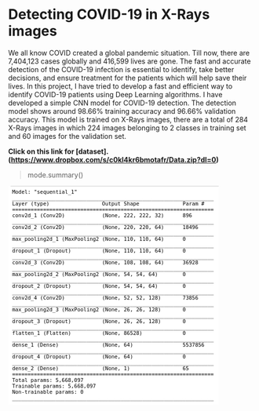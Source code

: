 # Detecting COVID-19 in X-Rays images

We all know COVID created a global pandemic situation. Till now, there are 7,404,123 cases globally and 416,599 lives are gone. The fast and accurate detection of the COVID-19 infection is essential to identify, take better decisions, and ensure treatment for the patients which will help save their lives.
In this project, I have tried to develop a fast and efficient way to identify COVID-19 patients using Deep Learning algorithms.
I have developed a simple CNN model for COVID-19 detection. The detection model shows around 98.66% training accuracy and 96.66% validation accuracy.
This model is trained on X-Rays images, there are a total of 284 X-Rays images in which 224 images belonging to 2 classes in training set and 60 images for the validation set.

**Click on this link for [dataset].(https://www.dropbox.com/s/c0kl4kr6bmotafr/Data.zip?dl=0)**

>mode.summary()

![MODEL](https://github.com/arjit3004/Detect_COVID-19_in_X-Rays_images/blob/master/model.png)
